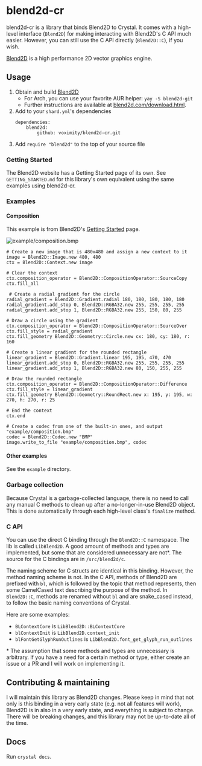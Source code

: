 # blend2d-cr

blend2d-cr is a library that binds Blend2D to Crystal. It comes with a high-level interface (`Blend2D`) for making interacting
with Blend2D's C API much easier. However, you can still use the C API directly (`Blend2D::C`), if you wish.

[Blend2D](https://blend2d.com/) is a high performance 2D vector graphics engine.

## Usage

1. Obtain and build [Blend2D](https://github.com/blend2d/blend2d)
    * For Arch, you can use your favorite AUR helper: `yay -S blend2d-git`
    * Further instructions are available at [blend2d.com/download.html](https://blend2d.com/download.html).
2. Add to your `shard.yml`'s dependencies
    ```cr
    dependencies:
        blend2d:
            github: voximity/blend2d-cr.git
    ```
3. Add `require "blend2d"` to the top of your source file

### Getting Started

The Blend2D website has a Getting Started page of its own. See `GETTING_STARTED.md` for this library's
own equivalent using the same examples using blend2d-cr.

### Examples

#### Composition

This example is from Blend2D's [Getting Started](https://blend2d.com/doc/getting-started.html) page.

![example/composition.bmp](https://i.imgur.com/7bwLzdd.png)

```cr
# Create a new image that is 480x480 and assign a new context to it
image = Blend2D::Image.new 480, 480
ctx = Blend2D::Context.new image

# Clear the context
ctx.composition_operator = Blend2D::CompositionOperator::SourceCopy
ctx.fill_all

 # Create a radial gradient for the circle
radial_gradient = Blend2D::Gradient.radial 180, 180, 180, 180, 180
radial_gradient.add_stop 0, Blend2D::RGBA32.new 255, 255, 255, 255
radial_gradient.add_stop 1, Blend2D::RGBA32.new 255, 150, 80, 255

# Draw a circle using the gradient
ctx.composition_operator = Blend2D::CompositionOperator::SourceOver
ctx.fill_style = radial_gradient
ctx.fill_geometry Blend2D::Geometry::Circle.new cx: 180, cy: 180, r: 160

# Create a linear gradient for the rounded rectangle
linear_gradient = Blend2D::Gradient.linear 195, 195, 470, 470
linear_gradient.add_stop 0, Blend2D::RGBA32.new 255, 255, 255, 255
linear_gradient.add_stop 1, Blend2D::RGBA32.new 80, 150, 255, 255

# Draw the rounded rectangle
ctx.composition_operator = Blend2D::CompositionOperator::Difference
ctx.fill_style = linear_gradient
ctx.fill_geometry Blend2D::Geometry::RoundRect.new x: 195, y: 195, w: 270, h: 270, r: 25

# End the context
ctx.end

# Create a codec from one of the built-in ones, and output "example/composition.bmp"
codec = Blend2D::Codec.new "BMP"
image.write_to_file "example/composition.bmp", codec
```

#### Other examples

See the `example` directory.

### Garbage collection

Because Crystal is a garbage-collected language, there is no need to call any manual C methods
to clean up after a no-longer-in-use Blend2D object. This is done automatically through each
high-level class's `finalize` method.

### C API

You can use the direct C binding through the `Blend2D::C` namespace. The lib is called `LibBlend2D`.
A good amount of methods and types are implemented, but some that are considered unnecessary are not\*.
The source for the C bindings are in `/src/blend2d/c`.

The naming scheme for C structs are identical in this binding. However, the method naming
scheme is not. In the C API, methods of Blend2D are prefixed with `bl`, which is followed by
the topic that method represents, then some CamelCased text describing the purpose of the method.
In `Blend2D::C`, methods are renamed without `bl` and are snake_cased instead, to follow the basic
naming conventions of Crystal.

Here are some examples:
* `BLContextCore` is `LibBlend2D::BLContextCore`
* `blContextInit` is `LibBlend2D.context_init`
* `blFontGetGlyphRunOutlines` is `LibBlend2D.font_get_glyph_run_outlines`

\* The assumption that some methods and types are unnecessary is arbitrary. If you have a need for a certain
method or type, either create an issue or a PR and I will work on implementing it.

## Contributing & maintaining

I will maintain this library as Blend2D changes. Please keep in mind that not only is this binding in a very early state
(e.g. not all features will work), Blend2D is in also in a very early state, and everything is subject to change. There will
be breaking changes, and this library may not be up-to-date all of the time.

## Docs

Run `crystal docs`.